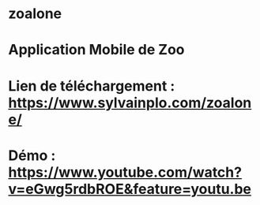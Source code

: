 # zoalone
# Application Mobile de Zoo
# Lien de téléchargement : https://www.sylvainplo.com/zoalone/
# Démo : https://www.youtube.com/watch?v=eGwg5rdbROE&feature=youtu.be
